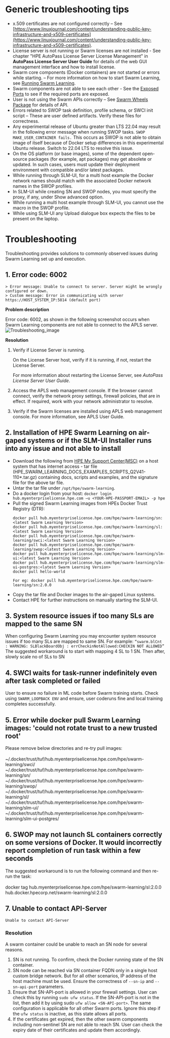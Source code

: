 # Generic troubleshooting tips

- x.509 certificates are not configured correctly – See [https://www.linuxjournal.com/content/understanding-public-key-infrastructure-and-x509-certificates](https://www.linuxjournal.com/content/understanding-public-key-infrastructure-and-x509-certificates).
- License server is not running or Swarm licenses are not installed - See chapter "HPE AutoPass License Server License Management" in **AutoPass License Server User Guide** for details of the web GUI management interface and how to install license.
- Swarm core components (Docker containers) are not started or errors while starting. – For more information on how to start Swarm Learning, see [Running Swarm Learning](/docs/Install/Running_Swarm_Learning.md).
- Swarm components are not able to see each other - See the [Exposed Ports](/docs/Install/Exposed_port_numbers.md) to see if the required ports are exposed.
- User is not using the Swarm APIs correctly – See [Swarm Wheels Package](/docs/User/Swarm_client_interface-wheels_package.md) for details of API.
- Errors related to SWOP task definition, profile schema, or SWCI init script – These are user defined artifacts. Verify these files for correctness.
- Any experimental release of Ubuntu greater than LTS 22.04 may result in the following error message when running SWOP tasks.
  ```SWOP MAKE_USER_CONTAINER fails.```
  This occurs as SWOP is not able to obtain image of itself because of Docker setup differences in this experimental Ubuntu release. Switch to 22.04 LTS to resolve  this issue.
- On the OS platform (or base images), some of the dependent open-source packages (for example, apt packages) may get absolete or updated. In such cases, users must update their deployment environment with compatible and/or latest packages.
- While running through SLM-UI, for a multi host example the Docker network names should match with the associated Docker network names in the SWOP profiles.
- In SLM-UI while creating SN and SWOP nodes, you must specify the proxy, if any, under Show advanced option.
- While running a multi host example through SLM-UI, you cannot use the <SWARM-NETWORK> macro in the SWOP profile.
- While using SLM-UI any Upload dialogue box expects the files to be present on the laptop.

# <a name="GUID-96BB1337-2B99-45C7-BA9F-3D7D3B76663E"/> Troubleshooting

Troubleshooting provides solutions to commonly observed issues during Swarm Learning set up and execution.

## 1. <a name="GUID-EDAB2731-9CF3-4770-B54C-40C56D2FFDAC"/> Error code: 6002

```
> Error message: Unable to connect to server. Server might be wrongly configured or down.
> Custom message: Error in communicating with server https://HOST_SYSTEM_IP:5814 (default port)
```

**Problem description**

Error code: 6002, as shown in the following screenshot occurs when Swarm Learning components are not able to connect to the APLS server.![Troubleshooting_image](GUID-28273425-4E6F-425D-8A32-339013B86F75-high.png)

**Resolution**

1.  Verify if License Server is running.

    On the License Server host, verify if it is running, if not, restart the License Server.

    For more information about restarting the License Server, see *AutoPass License Server User Guide*.

2.  Access the APLS web management console. If the browser cannot connect, verify the network proxy settings, firewall policies, that are in effect. If required, work with your network administrator to resolve.

3.  Verify if the Swarm licenses are installed using APLS web management console. For more information, see APLS User Guide.


## 2. Installation of HPE Swarm Learning on air-gaped systems or if the SLM-UI Installer runs into any issue and not able to install

- Download the following from [HPE My Support Center(MSC)](https://myenterpriselicense.hpe.com/cwp-ui/auth/login) on a host system that has internet access - tar file (HPE_SWARM_LEARNING_DOCS_EXAMPLES_SCRIPTS_Q2V41-110*.tar.gz) containing docs, scripts and examples, and the signature file for the above tar file.
- Untar the tar file under `/opt/hpe/swarm-learning`.
- Do a docker login from your host:
   `docker login hub.myenterpriselicense.hpe.com –u <YOUR-HPE-PASSPORT-EMAIL> -p hpe`
- Pull the signed Swarm Learning images from HPEs Docker Trust Registry (DTR):
   ```
   docker pull hub.myenterpriselicense.hpe.com/hpe/swarm-learning/sn:<latest Swarm Learning Version>
   docker pull hub.myenterpriselicense.hpe.com/hpe/swarm-learning/sl:<latest Swarm Learning Version>
   docker pull hub.myenterpriselicense.hpe.com/hpe/swarm-learning/swci:<latest Swarm Learning Version>
   docker pull hub.myenterpriselicense.hpe.com/hpe/swarm-learning/swop:<latest Swarm Learning Version>
   docker pull hub.myenterpriselicense.hpe.com/hpe/swarm-learning/slm-ui:<latest Swarm Learning Version>
   docker pull hub.myenterpriselicense.hpe.com/hpe/swarm-learning/slm-ui-postgres:<latest Swarm Learning Version>
   docker pull hello-world
   
   For eg: docker pull hub.myenterpriselicense.hpe.com/hpe/swarm-learning/sn:2.0.0
   ```
- Copy the tar file and Docker images to the air-gaped Linux systems.
- Contact HPE for further instructions on manually starting the SLM-UI.

## 3. System resource issues if too many SLs are mapped to the same SN

When configuring Swarm Learning you may encounter system resource issues if too many SLs are mapped to same SN. For example:
    ```
    “swarm.blCnt : WARNING: SLBlackBoardObj : errCheckinNotAllowed:CHECKIN NOT ALLOWED”
    ```
The suggested workaround is to start with mapping 4 SL to 1 SN. Then after, slowly scale no of SLs to SN

## 4. SWCI waits for task-runner indefinitely even after task completed or failed

User to ensure no failure in ML code before Swarm training starts. Check using `SWARM_LOOPBACK ENV` and ensure, user coderuns fine and local training completes successfully.

## 5. Error while docker pull Swarm Learning images: 'could not rotate trust to a new trusted root'

Please remove below directories and re-try pull images: <br> </br>
~/.docker/trust/tuf/hub.myenterpriselicense.hpe.com/hpe/swarm-learning/swci/
~/.docker/trust/tuf/hub.myenterpriselicense.hpe.com/hpe/swarm-learning/sn/
~/.docker/trust/tuf/hub.myenterpriselicense.hpe.com/hpe/swarm-learning/swop/
~/.docker/trust/tuf/hub.myenterpriselicense.hpe.com/hpe/swarm-learning/sl/
~/.docker/trust/tuf/hub.myenterpriselicense.hpe.com/hpe/swarm-learning/slm-ui/
~/.docker/trust/tuf/hub.myenterpriselicense.hpe.com/hpe/swarm-learning/slm-ui-postgres/

## 6. SWOP may not launch SL containers correctly on some versions of Docker. It would incorrectly report completion of run task within a few seconds

The suggested workaround is to run the following command and then re-run the task:
<br><br>docker tag hub.myenterpriselicense.hpe.com/hpe/swarm-learning/sl:2.0.0 hub.docker.hpecorp.net/swarm-learning/sl:2.0.0

## 7. Unable to contact API-Server
`Unable to contact API-Server`
### Resolution
A swarm container could be unable to reach an SN node for several reasons.
1. SN is not running. To confirm, check the Docker running state of the SN container.
2. SN node can be reached via SN container FQDN only in a single host custom bridge network. But for all other scenarios, IP address of the host machine must be used. Ensure the correctness of `--sn-ip` and `--sn-api-port` parameters.
3. Ensure that SN-API-port is allowed in your firewall settings. User can check this by running `sudo ufw status`. If the SN-API-port is not in the list, then add it by using sudo `ufw allow <SN-API-port>`. The same configuration is applicable for all other Swarm ports. Ignore this step if the `ufw status` is inactive, as this state allows all ports.
4. If the certificates get expired, then the other swarm components including non-sentinel SN are not able to reach SN. User can check the expiry date of their certificates and update them accordingly.
